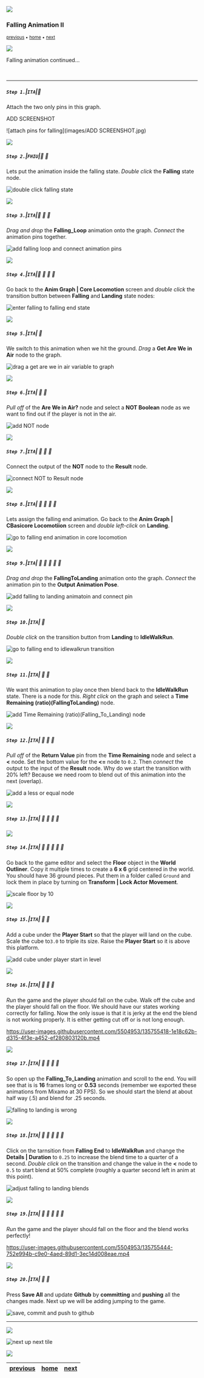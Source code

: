 ![](../images/line3.png)

### Falling Animation II

<sub>[previous](../falling/README.md#user-content-falling-animation) • [home](../README.md#user-content-ue4-animations) • [next](../jumping/README.md#user-content-jumping-animation)</sub>

![](../images/line3.png)

Falling animation continued...

<br>

---


##### `Step 1.`\|`ITA`|:small_blue_diamond:

Attach the two only pins in this graph.

ADD SCREENSHOT 

![attach pins for falling](images/ADD SCREENSHOT.jpg)

![](../images/line2.png)

##### `Step 2.`\|`FHIU`|:small_blue_diamond: :small_blue_diamond: 

Lets put the animation inside the falling state. *Double click* the **Falling** state node.

![double click falling state](images/DoubleClickFallingState.png)

![](../images/line2.png)

##### `Step 3.`\|`ITA`|:small_blue_diamond: :small_blue_diamond: :small_blue_diamond:

*Drag and drop* the **Falling_Loop** animation onto the graph. *Connect* the animation pins together.

![add falling loop and connect animation pins](images/PlayFallingLoopAnim.png)

![](../images/line2.png)

##### `Step 4.`\|`ITA`|:small_blue_diamond: :small_blue_diamond: :small_blue_diamond: :small_blue_diamond:

Go back to the **Anim Graph | Core Locomotion** screen and *double click* the transition button between **Falling** and **Landing** state nodes:

![enter falling to falling end state](images/FallingToFallingEndTransition.png)

![](../images/line2.png)

##### `Step 5.`\|`ITA`| :small_orange_diamond:

We switch to this animation when we hit the ground. *Drag* a **Get Are We in Air** node to the graph.

![drag a get are we in air variable to graph](images/GetAreWeInAirNOT.png)

![](../images/line2.png)

##### `Step 6.`\|`ITA`| :small_orange_diamond: :small_blue_diamond:

*Pull off* of the **Are We in Air?** node and select a **NOT Boolean** node as we want to find out if the player is not in the air.

![add NOT node](images/PullOffNOTBool.png)

![](../images/line2.png)

##### `Step 7.`\|`ITA`| :small_orange_diamond: :small_blue_diamond: :small_blue_diamond:

Connect the output of the **NOT** node to the **Result** node.

![connect NOT to Result node](images/ConnectNotToEnterTransition.png)

![](../images/line2.png)

##### `Step 8.`\|`ITA`| :small_orange_diamond: :small_blue_diamond: :small_blue_diamond: :small_blue_diamond:

Lets assign the falling end animation. Go back to the **Anim Graph | CBasicore Locomotiion** screen and *double left-click* on **Landing**.

![go to falling end animation in core locomotion](images/DoubleClickFallingEnd.png)

![](../images/line2.png)

##### `Step 9.`\|`ITA`| :small_orange_diamond: :small_blue_diamond: :small_blue_diamond: :small_blue_diamond: :small_blue_diamond:

*Drag and drop* the **FallingToLanding** animation onto the graph. *Connect* the animation pin to the **Output Animation Pose**.

![add falling to landing animatoin and connect pin](images/FallingToLandingConnectAnim.png)

![](../images/line2.png)

##### `Step 10.`\|`ITA`| :large_blue_diamond:

*Double click* on the transition button from **Landing** to **IdleWalkRun**.

![go to falling end to idlewalkrun transition](images/DoubleClickTransitionToEnd.png)

![](../images/line2.png)

##### `Step 11.`\|`ITA`| :large_blue_diamond: :small_blue_diamond: 

We want this animation to play once then blend back to the **IdleWalkRun** state. There is a node for this. *Right click* on the graph and select a **Time Remaining (ratio)(FallingToLanding)** node.

![add Time Remaining (ratio)(Falling_To_Landing) node](images/TimeRemainingRatioFallEnd.png)

![](../images/line2.png)


##### `Step 12.`\|`ITA`| :large_blue_diamond: :small_blue_diamond: :small_blue_diamond: 

*Pull off* of the **Return Value** pin from the **Time Remaining** node and select a **<** node. Set the bottom value for the **<=** node to `0.2`. Then *connect* the output to the input of the **Result** node. Why do we start the transition with 20% left?  Because we need room to blend out of this animation into the next (overlap).

![add a less or equal node](images/LessEqualTimeRemaining.png)

![](../images/line2.png)

##### `Step 13.`\|`ITA`| :large_blue_diamond: :small_blue_diamond: :small_blue_diamond:  :small_blue_diamond: 


![](../images/line2.png)

##### `Step 14.`\|`ITA`| :large_blue_diamond: :small_blue_diamond: :small_blue_diamond: :small_blue_diamond:  :small_blue_diamond: 

Go back to the game editor and select the **Floor** object in the **World Outliner**. Copy it multiple times to create a **6 x 6** grid centered in the world.  You should have 36 ground pieces.  Put them in a folder called `Ground` and lock them in place by turning on **Transform | Lock Actor Movement**.

![scale floor by 10](images/MakeFloorBigger.png)

![](../images/line2.png)

##### `Step 15.`\|`ITA`| :large_blue_diamond: :small_orange_diamond: 

Add a cube under the **Player Start** so that the player will land on the cube. Scale the cube to`3.0` to triple its size. Raise the **Player Start** so it is above this platform.

![add cube under player start in level](images/AddCubeUnderPlayerStart.jpg)

![](../images/line2.png)

##### `Step 16.`\|`ITA`| :large_blue_diamond: :small_orange_diamond:   :small_blue_diamond: 

*Run* the game and the player should fall on the cube. Walk off the cube and the player should fall on the floor. We should have our states working correctly for falling. Now the only issue is that it is jerky at the end the blend is not working properly.  It is either getting cut off or is not long enough.

https://user-images.githubusercontent.com/5504953/135755418-1e18c62b-d315-4f3e-a452-ef280803120b.mp4

![](../images/line2.png)

##### `Step 17.`\|`ITA`| :large_blue_diamond: :small_orange_diamond:   :small_blue_diamond: :small_blue_diamond: 

So open up the **Falling_To_Landing** animation and scroll to the end.  You will see that is is **16** frames long or **0.53** seconds (remember we exported these animations from Mixamo at 30 FPS).  So we should start the blend at about half way (.5) and blend for .25 seconds.

![falling to landing is wrong](images/FallingToLanding.png)

![](../images/line2.png)

##### `Step 18.`\|`ITA`| :large_blue_diamond: :small_orange_diamond:   :small_blue_diamond: :small_blue_diamond: :small_blue_diamond: 

Click on the tarnsition from **Falling End** to **IdleWalkRun** and change the **Details | Duration** to `0.25` to increase the blend time to a quarter of a second.  *Double click* on the transition and change the value in the **<** node to `0.5` to start blend at 50% complete (roughly a quarter second left in anim at this point).

![adjust falling to landing blends](images/AdjustBlend.png)

![](../images/line2.png)

##### `Step 19.`\|`ITA`| :large_blue_diamond: :small_orange_diamond:   :small_blue_diamond: :small_blue_diamond: :small_blue_diamond: 

*Run* the game and the player should fall on the floor and the blend works perfectly!

https://user-images.githubusercontent.com/5504953/135755444-752e994b-c9e0-4aed-89d1-3ec14d008eae.mp4

![](../images/line2.png)

##### `Step 20.`\|`ITA`| :large_blue_diamond: :large_blue_diamond:

Press **Save All** and update **Github** by **committing** and **pushing** all the changes made. Next up we will be adding jumping to the game.

![save, commit and push to github](images/GitHub.png)
___


![](../images/line1.png)

<!-- <img src="https://via.placeholder.com/1000x100/45D7CA/000000/?text=Next Up - Jumping Animation"> -->
![next up next tile](images/banner.png)

![](../images/line1.png)

| [previous](../falling/README.md#user-content-falling-animation)| [home](../README.md#user-content-ue4-animations) | [next](../jumping/README.md#user-content-jumping-animation)|
|---|---|---|




